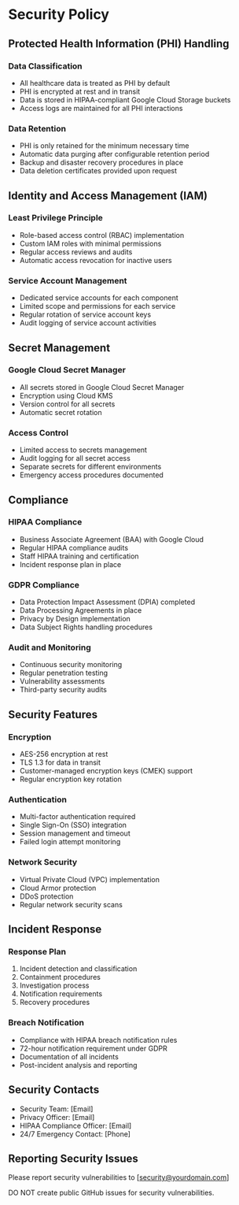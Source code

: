# Security Policy

## Protected Health Information (PHI) Handling

### Data Classification
- All healthcare data is treated as PHI by default
- PHI is encrypted at rest and in transit
- Data is stored in HIPAA-compliant Google Cloud Storage buckets
- Access logs are maintained for all PHI interactions

### Data Retention
- PHI is only retained for the minimum necessary time
- Automatic data purging after configurable retention period
- Backup and disaster recovery procedures in place
- Data deletion certificates provided upon request

## Identity and Access Management (IAM)

### Least Privilege Principle
- Role-based access control (RBAC) implementation
- Custom IAM roles with minimal permissions
- Regular access reviews and audits
- Automatic access revocation for inactive users

### Service Account Management
- Dedicated service accounts for each component
- Limited scope and permissions for each service
- Regular rotation of service account keys
- Audit logging of service account activities

## Secret Management

### Google Cloud Secret Manager
- All secrets stored in Google Cloud Secret Manager
- Encryption using Cloud KMS
- Version control for all secrets
- Automatic secret rotation

### Access Control
- Limited access to secrets management
- Audit logging for all secret access
- Separate secrets for different environments
- Emergency access procedures documented

## Compliance

### HIPAA Compliance
- Business Associate Agreement (BAA) with Google Cloud
- Regular HIPAA compliance audits
- Staff HIPAA training and certification
- Incident response plan in place

### GDPR Compliance
- Data Protection Impact Assessment (DPIA) completed
- Data Processing Agreements in place
- Privacy by Design implementation
- Data Subject Rights handling procedures

### Audit and Monitoring
- Continuous security monitoring
- Regular penetration testing
- Vulnerability assessments
- Third-party security audits

## Security Features

### Encryption
- AES-256 encryption at rest
- TLS 1.3 for data in transit
- Customer-managed encryption keys (CMEK) support
- Regular encryption key rotation

### Authentication
- Multi-factor authentication required
- Single Sign-On (SSO) integration
- Session management and timeout
- Failed login attempt monitoring

### Network Security
- Virtual Private Cloud (VPC) implementation
- Cloud Armor protection
- DDoS protection
- Regular network security scans

## Incident Response

### Response Plan
1. Incident detection and classification
2. Containment procedures
3. Investigation process
4. Notification requirements
5. Recovery procedures

### Breach Notification
- Compliance with HIPAA breach notification rules
- 72-hour notification requirement under GDPR
- Documentation of all incidents
- Post-incident analysis and reporting

## Security Contacts

- Security Team: [Email]
- Privacy Officer: [Email]
- HIPAA Compliance Officer: [Email]
- 24/7 Emergency Contact: [Phone]

## Reporting Security Issues

Please report security vulnerabilities to [security@yourdomain.com]

DO NOT create public GitHub issues for security vulnerabilities.